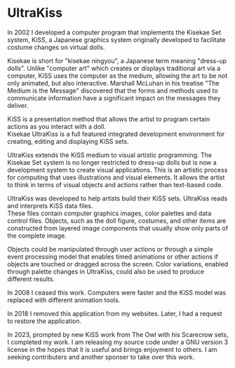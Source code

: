 # UltraKiss
In 2002 I developed a computer program that implements the Kisekae Set system, KiSS, a Japanese graphics system originally 
developed to facilitate costume changes on virtual dolls.  

Kisekae is short for "kisekae ningyou", a Japanese term meaning "dress-up dolls". Unlike "computer art" which creates or 
displays traditional art via a computer, KiSS uses the computer as the medium, allowing the art to be not only animated, 
but also interactive. Marshall McLuhan in his treatise "The Medium is the Message" discovered that the forms and methods 
used to communicate information have a significant impact on the messages they deliver.

KiSS is a presentation method that allows the artist to program certain actions as you interact with a doll.  
Kisekae UltraKiss is a full featured integrated development environment for creating, editing and displaying KiSS sets. 

UltraKiss extends the KiSS medium to visual artistic programming. The Kisekae Set system is no longer restricted to dress-up 
dolls but is now a development system to create visual applications.  This is an artistic process for computing that uses 
illustrations and visual elements. It allows the artist to think in terms of visual objects and actions rather than 
text-based code.

UltraKiss was developed to help artists build their KiSS sets. UltraKiss reads and interprets KiSS data files.  
These files contain computer graphics images, color palettes and data control files.  Objects, such as the doll figure, 
costumes, and other items are constructed from layered image components that usually show only parts of the complete image. 

Objects could be manipulated through user actions or through  a simple event processing model that enables timed animations 
or other actions if objects are touched or dragged across the screen.  Color variations, enabled through palette changes in 
UltraKiss, could also be used to produce different results.  

In 2008 I ceased this work. Computers were faster and the KiSS model was replaced with different animation tools.

In 2018 I removed this application from my websites. Later, I had a request to restore the application.

In 2023, prompted by new KiSS work from The Owl with his Scarecrow sets, I completed my work.  I am releasing my
source code under a GNU version 3 license in the hopes that it is useful and brings enjoyment to others.  I am seeking 
contributers and another sponser to take over this work.

